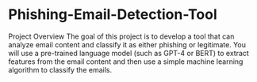 # Phishing-Email-Detection-Tool
Project Overview The goal of this project is to develop a tool that can analyze email content and classify it as either phishing or legitimate. You will use a pre-trained language model (such as GPT-4 or BERT) to extract features from the email content and then use a simple machine learning algorithm to classify the emails.

